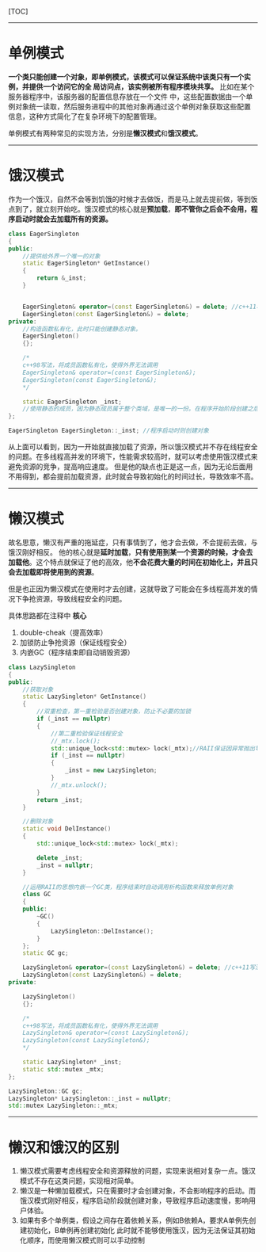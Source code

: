 [TOC]

-------------
# 单例模式
**一个类只能创建一个对象，即单例模式，该模式可以保证系统中该类只有一个实例，并提供一个访问它的全
局访问点，该实例被所有程序模块共享。** 比如在某个服务器程序中，该服务器的配置信息存放在一个文件
中，这些配置数据由一个单例对象统一读取，然后服务进程中的其他对象再通过这个单例对象获取这些配置
信息，这种方式简化了在复杂环境下的配置管理。

单例模式有两种常见的实现方法，分别是**懒汉模式**和**饿汉模式**。

---------
# 饿汉模式
作为一个饿汉，自然不会等到饥饿的时候才去做饭，而是马上就去提前做，等到饭点到了，就立刻开始吃。饿汉模式的核心就是**预加载**，**即不管你之后会不会用，程序启动时就会去加载所有的资源。**

```cpp
class EagerSingleton
{
public:
	//提供给外界一个唯一的对象
	static EagerSingleton* GetInstance()
	{
		return &_inst;
	}


	EagerSingleton& operator=(const EagerSingleton&) = delete; //c++11写法,为了防止拷贝，直接把拷贝构造和赋值运算符删除
	EagerSingleton(const EagerSingleton&) = delete;
private:
	//构造函数私有化，此时只能创建静态对象。
	EagerSingleton()
	{};

	/*
	c++98写法，将成员函数私有化，使得外界无法调用
	EagerSingleton& operator=(const EagerSingleton&);
	EagerSingleton(const EagerSingleton&);
	*/

	static EagerSingleton _inst;
	//使用静态的成员，因为静态成员属于整个类域，是唯一的一份。在程序开始阶段创建之后，其他人获取时只需要返回指向这个对象的指针即可
};

EagerSingleton EagerSingleton::_inst; //程序启动时则创建对象
```
从上面可以看到，因为一开始就直接加载了资源，所以饿汉模式并不存在线程安全的问题。在多线程高并发的环境下，性能需求较高时，就可以考虑使用饿汉模式来避免资源的竞争，提高响应速度。
但是他的缺点也正是这一点，因为无论后面用不用得到，都会提前加载资源，此时就会导致初始化的时间过长，导致效率不高。

----------
# 懒汉模式
故名思意，懒汉有严重的拖延症，只有事情到了，他才会去做，不会提前去做，与饿汉刚好相反。
他的核心就是**延时加载**，**只有使用到某一个资源的时候，才会去加载他**。这个特点就保证了他的高效，他**不会花费大量的时间在初始化上，并且只会去加载即将使用到的资源**。

但是也正因为懒汉模式在使用时才去创建，这就导致了可能会在多线程高并发的情况下争抢资源，导致线程安全的问题。

具体思路都在注释中
**核心**
1. double-cheak（提高效率）
2. 加锁防止争抢资源（保证线程安全）
3. 内嵌GC（程序结束即自动销毁资源）
```cpp
class LazySingleton
{
public:
	//获取对象
	static LazySingleton* GetInstance()
	{
		//双重检查，第一重检验是否创建对象，防止不必要的加锁
		if (_inst == nullptr)
		{
			//第二重检验保证线程安全
			//_mtx.lock();
			std::unique_lock<std::mutex> lock(_mtx);//RAII保证因异常抛出导致的安全问题
			if (_inst == nullptr)
			{
				_inst = new LazySingleton;
			}
			//_mtx.unlock();
		}
		return _inst;
	}

	//删除对象
	static void DelInstance()
	{
		std::unique_lock<std::mutex> lock(_mtx);

		delete _inst;
		_inst = nullptr;
	}

	//运用RAII的思想内嵌一个GC类，程序结束时自动调用析构函数来释放单例对象
	class GC
	{
	public:
		~GC()
		{
			LazySingleton::DelInstance();
		}
	};
	static GC gc;

	LazySingleton& operator=(const LazySingleton&) = delete; //c++11写法,为了防止拷贝，直接把拷贝构造和赋值运算符删除
	LazySingleton(const LazySingleton&) = delete;
private:

	LazySingleton()
	{};

	/*
	c++98写法，将成员函数私有化，使得外界无法调用
	LazySingleton& operator=(const LazySingleton&);
	LazySingleton(const LazySingleton&);
	*/

	static LazySingleton* _inst;
	static std::mutex _mtx;
};

LazySingleton::GC gc;
LazySingleton* LazySingleton::_inst = nullptr;
std::mutex LazySingleton::_mtx;
```

-------

# 懒汉和饿汉的区别
1. 懒汉模式需要考虑线程安全和资源释放的问题，实现来说相对复杂一点。饿汉模式不存在这类问题，实现相对简单。
2. 懒汉是一种懒加载模式，只在需要时才会创建对象，不会影响程序的启动。而饿汉模式刚好相反，程序启动阶段就创建对象，导致程序启动速度慢，影响用户体验。
3. 如果有多个单例类，假设之间存在着依赖关系，例如B依赖A，要求A单例先创建初始化，B单例再创建初始化
此时就不能够使用饿汉，因为无法保证其初始化顺序，而使用懒汉模式则可以手动控制